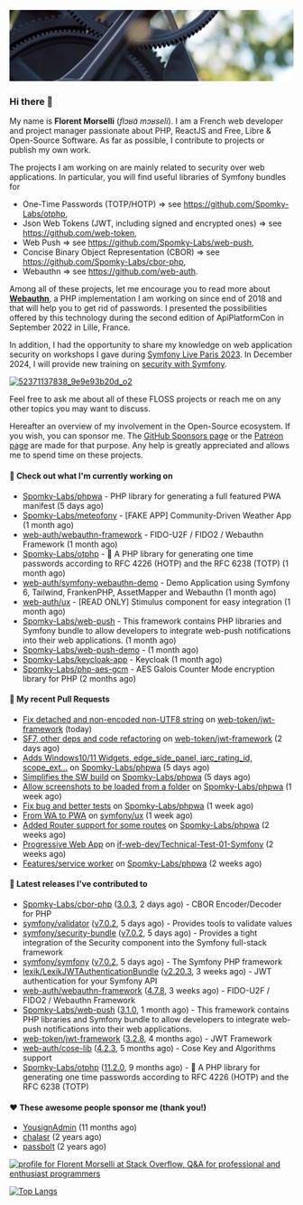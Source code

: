 ![Cover image](1.webp)

### Hi there 👋

My name is **Florent Morselli** (*flɔʁɑ̃ mɔʁseli*). I am a French web developer and project manager passionate about PHP, ReactJS and Free, Libre & Open-Source Software.
As far as possible, I contribute to projects or publish my own work.

The projects I am working on are mainly related to security over web applications. In particular, you will find useful libraries of Symfony bundles for
* One-Time Passwords (TOTP/HOTP) => see https://github.com/Spomky-Labs/otphp,
* Json Web Tokens (JWT, including signed and encrypted ones) => see https://github.com/web-token,
* Web Push => see https://github.com/Spomky-Labs/web-push,
* Concise Binary Object Representation (CBOR) => see https://github.com/Spomky-Labs/cbor-php,
* Webauthn => see https://github.com/web-auth.

Among all of these projects, let me encourage you to read more about [**Webauthn**](https://github.com/web-auth), a PHP implementation I am working on since end of 2018 and that will help you to get rid of passwords. I presented the possibilities offered by this technology during the second edition of ApiPlatformCon in September 2022 in Lille, France.

In addition, I had the opportunity to share my knowledge on web application security on workshops I gave during [Symfony Live Paris 2023](https://live.symfony.com/2023-paris/workshop/maximiser-la-securite-de-vos-applications-avec-le-bundle-security).
In December 2024, I will provide new training on [security with Symfony](https://live.symfony.com/2023-brussels-con/workshop/road-to-safer-applications).

[![52371137838_9e9e93b20d_o2](https://user-images.githubusercontent.com/1091072/191684778-b9e26104-038d-45c2-a1b3-287233d15ecc.jpg)](https://api-platform.com/con/2022/conferences/webauthn-se-debarrasser-des-mots-de-passe-definitivement/)

Feel free to ask me about all of these FLOSS projects or reach me on any other topics you may want to discuss.

Hereafter an overview of my involvement in the Open-Source ecosystem.
If you wish, you can sponsor me. The [GitHub Sponsors page](https://github.com/sponsors/Spomky/) or the [Patreon page](https://www.patreon.com/FlorentMorselli) are made for that purpose. Any help is greatly appreciated and allows me to spend time on these projects.

#### 👷 Check out what I'm currently working on

- [Spomky-Labs/phpwa](https://github.com/Spomky-Labs/phpwa) - PHP library for generating a full featured PWA manifest (5 days ago)
- [Spomky-Labs/meteofony](https://github.com/Spomky-Labs/meteofony) - [FAKE APP] Community-Driven Weather App (1 month ago)
- [web-auth/webauthn-framework](https://github.com/web-auth/webauthn-framework) - FIDO-U2F / FIDO2 / Webauthn Framework (1 month ago)
- [Spomky-Labs/otphp](https://github.com/Spomky-Labs/otphp) - :closed_lock_with_key: A PHP library for generating one time passwords according to RFC 4226 (HOTP) and the RFC 6238 (TOTP) (1 month ago)
- [web-auth/symfony-webauthn-demo](https://github.com/web-auth/symfony-webauthn-demo) - Demo Application using Symfony 6, Tailwind, FrankenPHP, AssetMapper and Webauthn (1 month ago)
- [web-auth/ux](https://github.com/web-auth/ux) - [READ ONLY] Stimulus component for easy integration (1 month ago)
- [Spomky-Labs/web-push](https://github.com/Spomky-Labs/web-push) - This framework contains PHP libraries and Symfony bundle to allow developers to integrate web-push notifications into their web applications. (1 month ago)
- [Spomky-Labs/web-push-demo](https://github.com/Spomky-Labs/web-push-demo) -  (1 month ago)
- [Spomky-Labs/keycloak-app](https://github.com/Spomky-Labs/keycloak-app) - Keycloak (1 month ago)
- [Spomky-Labs/php-aes-gcm](https://github.com/Spomky-Labs/php-aes-gcm) - AES Galois Counter Mode encryption library for PHP (2 months ago)

#### 🔨 My recent Pull Requests

- [Fix detached and non-encoded non-UTF8 string](https://github.com/web-token/jwt-framework/pull/495) on [web-token/jwt-framework](https://github.com/web-token/jwt-framework) (today)
- [SF7, other deps and code refactoring](https://github.com/web-token/jwt-framework/pull/493) on [web-token/jwt-framework](https://github.com/web-token/jwt-framework) (2 days ago)
- [Adds Windows10/11 Widgets, edge_side_panel, iarc_rating_id, scope_ext…](https://github.com/Spomky-Labs/phpwa/pull/18) on [Spomky-Labs/phpwa](https://github.com/Spomky-Labs/phpwa) (5 days ago)
- [Simplifies the SW build](https://github.com/Spomky-Labs/phpwa/pull/17) on [Spomky-Labs/phpwa](https://github.com/Spomky-Labs/phpwa) (5 days ago)
- [Allow screenshots to be loaded from a folder](https://github.com/Spomky-Labs/phpwa/pull/15) on [Spomky-Labs/phpwa](https://github.com/Spomky-Labs/phpwa) (1 week ago)
- [Fix bug and better tests](https://github.com/Spomky-Labs/phpwa/pull/14) on [Spomky-Labs/phpwa](https://github.com/Spomky-Labs/phpwa) (1 week ago)
- [From WA to PWA](https://github.com/symfony/ux/pull/1350) on [symfony/ux](https://github.com/symfony/ux) (1 week ago)
- [Added Router support for some routes](https://github.com/Spomky-Labs/phpwa/pull/12) on [Spomky-Labs/phpwa](https://github.com/Spomky-Labs/phpwa) (2 weeks ago)
- [Progressive Web App](https://github.com/if-web-dev/Technical-Test-01-Symfony/pull/21) on [if-web-dev/Technical-Test-01-Symfony](https://github.com/if-web-dev/Technical-Test-01-Symfony) (2 weeks ago)
- [Features/service worker](https://github.com/Spomky-Labs/phpwa/pull/9) on [Spomky-Labs/phpwa](https://github.com/Spomky-Labs/phpwa) (2 weeks ago)

#### 🔭 Latest releases I've contributed to

- [Spomky-Labs/cbor-php](https://github.com/Spomky-Labs/cbor-php) ([3.0.3](https://github.com/Spomky-Labs/cbor-php/releases/tag/3.0.3), 2 days ago) - CBOR Encoder/Decoder for PHP
- [symfony/validator](https://github.com/symfony/validator) ([v7.0.2](https://github.com/symfony/validator/releases/tag/v7.0.2), 5 days ago) - Provides tools to validate values
- [symfony/security-bundle](https://github.com/symfony/security-bundle) ([v7.0.2](https://github.com/symfony/security-bundle/releases/tag/v7.0.2), 5 days ago) - Provides a tight integration of the Security component into the Symfony full-stack framework
- [symfony/symfony](https://github.com/symfony/symfony) ([v7.0.2](https://github.com/symfony/symfony/releases/tag/v7.0.2), 5 days ago) - The Symfony PHP framework
- [lexik/LexikJWTAuthenticationBundle](https://github.com/lexik/LexikJWTAuthenticationBundle) ([v2.20.3](https://github.com/lexik/LexikJWTAuthenticationBundle/releases/tag/v2.20.3), 3 weeks ago) - JWT authentication for your Symfony API
- [web-auth/webauthn-framework](https://github.com/web-auth/webauthn-framework) ([4.7.8](https://github.com/web-auth/webauthn-framework/releases/tag/4.7.8), 3 weeks ago) - FIDO-U2F / FIDO2 / Webauthn Framework
- [Spomky-Labs/web-push](https://github.com/Spomky-Labs/web-push) ([3.1.0](https://github.com/Spomky-Labs/web-push/releases/tag/3.1.0), 1 month ago) - This framework contains PHP libraries and Symfony bundle to allow developers to integrate web-push notifications into their web applications.
- [web-token/jwt-framework](https://github.com/web-token/jwt-framework) ([3.2.8](https://github.com/web-token/jwt-framework/releases/tag/3.2.8), 4 months ago) - JWT Framework
- [web-auth/cose-lib](https://github.com/web-auth/cose-lib) ([4.2.3](https://github.com/web-auth/cose-lib/releases/tag/4.2.3), 5 months ago) - Cose Key and Algorithms support
- [Spomky-Labs/otphp](https://github.com/Spomky-Labs/otphp) ([11.2.0](https://github.com/Spomky-Labs/otphp/releases/tag/11.2.0), 9 months ago) - :closed_lock_with_key: A PHP library for generating one time passwords according to RFC 4226 (HOTP) and the RFC 6238 (TOTP)

#### ❤️ These awesome people sponsor me (thank you!)

- [YousignAdmin](https://github.com/YousignAdmin) (11 months ago)
- [chalasr](https://github.com/chalasr) (2 years ago)
- [passbolt](https://github.com/passbolt) (2 years ago)

<a href="https://stackoverflow.com/users/2157818/florent-morselli"><img src="https://stackoverflow.com/users/flair/2157818.png" width="208" height="58" alt="profile for Florent Morselli at Stack Overflow, Q&amp;A for professional and enthusiast programmers" title="profile for Florent Morselli at Stack Overflow, Q&amp;A for professional and enthusiast programmers"></a>

[![Top Langs](https://wakatime.com/share/@Spomky/aa41d408-c524-4a5f-936d-0b9446698abd.svg)](https://wakatime.com/@Spomky)
